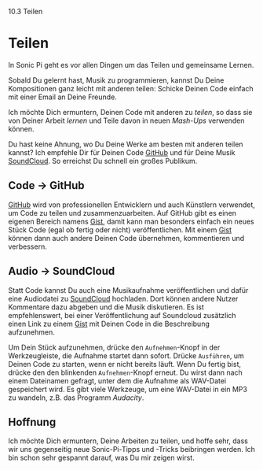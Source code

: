 10.3 Teilen

# Teilen

In Sonic Pi geht es vor allen Dingen um das Teilen und gemeinsame 
Lernen.

Sobald Du gelernt hast, Musik zu programmieren, kannst Du Deine 
Kompositionen ganz leicht mit anderen teilen: Schicke Deinen Code
einfach mit einer Email an Deine Freunde.

Ich möchte Dich ermuntern, Deinen Code mit anderen zu *teilen*, so dass 
sie von Deiner Arbeit *lernen* und Teile davon in neuen *Mash-Ups* 
verwenden können.

Du hast keine Ahnung, wo Du Deine Werke am besten mit anderen teilen
kannst? Ich empfehle Dir für Deinen Code [GitHub](https://github.com)
und für Deine Musik [SoundCloud](https://soundcloud.com). So erreichst
Du schnell ein großes Publikum.

## Code -> GitHub

[GitHub](https://github.com) wird von professionellen Entwicklern und
auch Künstlern verwendet, um Code zu teilen und zusammenzuarbeiten. Auf
GitHub gibt es einen eigenen Bereich namens [Gist](https://gist.github.com),
damit kann man besonders einfach ein neues Stück Code (egal ob fertig
oder nicht) veröffentlichen. Mit einem [Gist](https://gist.github.com)
können dann auch andere Deinen Code übernehmen, kommentieren und
verbessern.

## Audio -> SoundCloud

Statt Code kannst Du auch eine Musikaufnahme veröffentlichen und
dafür eine Audiodatei zu [SoundCloud](https://soundcloud.com) hochladen.
Dort können andere Nutzer Kommentare dazu abgeben und die Musik
diskutieren. Es ist empfehlenswert, bei einer Veröffentlichung auf
Soundcloud zusätzlich einen Link zu einem [Gist](https://gist.github.com)
mit Deinen Code in die Beschreibung aufzunehmen.

Um Dein Stück aufzunehmen, drücke den `Aufnehmen`-Knopf in der 
Werkzeugleiste, die Aufnahme startet dann sofort. Drücke `Ausführen`,
um Deinen Code zu starten, wenn er nicht bereits läuft. Wenn Du fertig 
bist, drücke den den blinkenden `Aufnehmen`-Knopf erneut. Du wirst dann
nach einem Dateinamen gefragt, unter dem die Aufnahme als WAV-Datei 
gespeichert wird. Es gibt viele Werkzeuge, um eine WAV-Datei in ein
MP3 zu wandeln, z.B. das Programm *Audacity*.

## Hoffnung

Ich möchte Dich ermuntern, Deine Arbeiten zu teilen, und hoffe sehr, 
dass wir uns gegenseitig neue Sonic-Pi-Tipps und -Tricks beibringen 
werden. Ich bin schon sehr gespannt darauf, was Du mir zeigen wirst.
